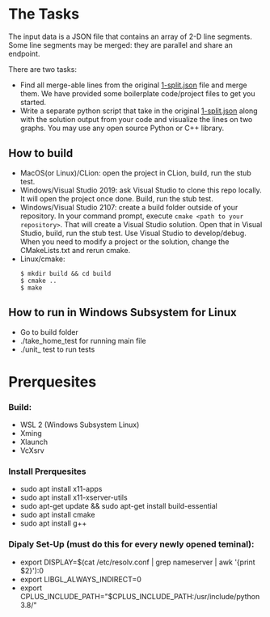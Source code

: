# The Tasks
The input data is a JSON file that contains an array of 2-D line segments. Some line segments may be merged: they are parallel and share an endpoint. 

There are two tasks: 
* Find all merge-able lines from the original [1-split.json](test/assets/1-split.json) file and merge them. We have provided some boilerplate code/project files to get you started.
* Write a separate python script that take in the original [1-split.json](test/assets/1-split.json) along with the solution output from your code and visualize the lines on two graphs. You may use any open source Python or C++ library. 

## How to build
* MacOS(or Linux)/CLion: open the project in CLion, build, run the stub test.
* Windows/Visual Studio 2019: ask Visual Studio to clone this repo locally. It will open the project once done. Build, run the stub test.
* Windows/Visual Studio 2107: create a build folder outside of your repository. In your command prompt, execute ``cmake <path to your repository>``. That will create a Visual Studio solution. Open that in Visual Studio, build, run the stub test. Use Visual Studio to develop/debug. When you need to modify a project or the solution, change the CMakeLists.txt and rerun cmake.
* Linux/cmake:
  ```
  $ mkdir build && cd build
  $ cmake ..
  $ make
  ```
## How to run in Windows Subsystem for Linux
* Go to build folder
* ./take_home_test for running main file
* ./unit_ test to run tests

# Prerquesites
### Build:
* WSL 2 (Windows Subsystem Linux) 
* Xming
* Xlaunch 
* VcXsrv
### Install Prerquesites
* sudo apt install x11-apps
* sudo apt install x11-xserver-utils
* sudo apt-get update && sudo apt-get install build-essential
* sudo apt install cmake
* sudo apt install g++
### Dipaly Set-Up (must do this for every newly opened teminal):
* export DISPLAY=$(cat /etc/resolv.conf | grep nameserver | awk '{print $2}'):0
* export LIBGL_ALWAYS_INDIRECT=0
* export CPLUS_INCLUDE_PATH="$CPLUS_INCLUDE_PATH:/usr/include/python3.8/"

